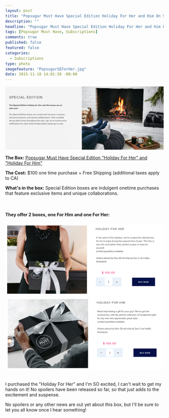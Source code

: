 ```yaml
---
layout: post
title: "Popsugar Must Have Special Edition Holiday For Her and Him On Sale NOW!"
description: ""
headline: "Popsugar Must Have Special Edition Holiday For Her and Him On Sale NOW!"
tags: [Popsugar Must Have, Subscriptions]
comments: true
published: false
featured: false
categories: 
  - Subscriptions
type: photo
imagefeature: "PopsugarSEForHer.jpg"
date: 2015-11-18 14:01:39 -08:00
---
```


<center><a href="https://musthave.popsugar.com/p/monthly-subscription?utm_source=link&utm_medium=confirmation-page&utm_campaign=referral&utm_content=u:16301514" target="_blank">
<img src="/images/PopsugarSEHolidayBoxes.png" border="0" style="border:none;max-width:100%;" alt="Popsugar Must Have Special Edition Boxes!" />
</a></center>

<p><b>The Box:</b> <a href="https://musthave.popsugar.com/p/monthly-subscription?utm_source=link&utm_medium=confirmation-page&utm_campaign=referral&utm_content=u:16301514" target="_blank">Popsugar Must Have Special Edition "Holiday For Her" and "Holiday For Him" </a></p>
<p><b>The Cost:</b> $100 one time purchase + Free Shipping (additional taxes apply to CA)</p>
<p><b>What's in the box:</b> Special Edition boxes are indulgent onetime purchases that feature exclusive items and unique collaborations.</p>
<br>

<H4>They offer 2 boxes, one For Him and one For Her:</H4>

<center><a href="https://musthave.popsugar.com/p/monthly-subscription?utm_source=link&utm_medium=confirmation-page&utm_campaign=referral&utm_content=u:16301514" target="_blank">
<img src="/images/PopsugarSEHolidayForHer.png" border="0" style="border:none;max-width:100%;" alt="Popsugar Must Have Special Edition Holiday For Her!" />
</a></center>

<center><a href="https://musthave.popsugar.com/p/monthly-subscription?utm_source=link&utm_medium=confirmation-page&utm_campaign=referral&utm_content=u:16301514" target="_blank">
<img src="/images/PopsugarSEHolidayForHim.png" border="0" style="border:none;max-width:100%;" alt="Popsugar Must Have Special Edition Holiday For Him!" />
</a></center>

<br>

<p>I purchased the "Holiday For Her" and I'm SO excited, I can't wait to get my hands on it! No spoilers have been released so far, so that just adds to the excitement and suspense.</p>

<p>No spoilers or any other news are out yet about this box, but I'll be sure to let you all know once I hear something!</p>
